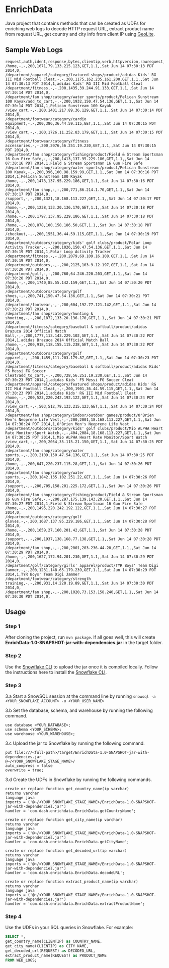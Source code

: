 # EnrichData

Java project that contains methods that can be created as UDFs for enriching web logs to decode HTTP request URL, extract product name from request URL, get country and city info from client IP using [GeoLite](https://dev.maxmind.com/geoip/geolite2-free-geolocation-data?lang=en).


## Sample Web Logs

```
request,auth,ident,response,bytes,clientip,verb,httpversion,rawrequest,timestamp,is_product_page_view,product_name
/home,-,-,200,1671,79.133.215.123,GET,1.1,,Sat Jun 14 07:30:13 PDT 2014,0,
/department/apparel/category/featured shops/product/adidas Kids' RG III Mid Football Cleat,-,-,200,1175,162.235.161.200,GET,1.1,,Sat Jun 14 07:30:13 PDT 2014,1,adidas Kids' RG III Mid Football Cleat
/department/fitness,-,-,200,1435,39.244.91.133,GET,1.1,,Sat Jun 14 07:30:14 PDT 2014,0,
/department/fan shop/category/water sports/product/Pelican Sunstream 100 Kayak/add_to_cart,-,-,200,1932,150.47.54.136,GET,1.1,,Sat Jun 14 07:30:14 PDT 2014,1,Pelican Sunstream 100 Kayak
/view_cart,-,-,200,1401,217.89.36.129,GET,1.1,,Sat Jun 14 07:30:14 PDT 2014,0,
/department/footwear/category/cardio equipment,-,-,200,386,36.44.59.115,GET,1.1,,Sat Jun 14 07:30:15 PDT 2014,0,
/view_cart,-,-,200,1726,11.252.83.179,GET,1.1,,Sat Jun 14 07:30:15 PDT 2014,0,
/department/footwear/category/fitness accessories,-,-,200,2076,56.251.19.230,GET,1.1,,Sat Jun 14 07:30:15 PDT 2014,0,
/department/fan shop/category/fishing/product/Field & Stream Sportsman 16 Gun Fire Safe,-,-,200,1413,137.95.229.186,GET,1.1,,Sat Jun 14 07:30:16 PDT 2014,1,Field & Stream Sportsman 16 Gun Fire Safe
/department/fan shop/category/water sports/product/Pelican Sunstream 100 Kayak,-,-,200,396,100.98.159.99,GET,1.1,,Sat Jun 14 07:30:16 PDT 2014,1,Pelican Sunstream 100 Kayak
/home,-,-,200,1473,137.95.229.186,GET,1.1,,Sat Jun 14 07:30:16 PDT 2014,0,
/department/fan shop,-,-,200,771,86.214.1.70,GET,1.1,,Sat Jun 14 07:30:17 PDT 2014,0,
/support,-,-,200,1321,18.168.113.227,GET,1.1,,Sat Jun 14 07:30:17 PDT 2014,0,
/home,-,-,200,1238,133.20.136.170,GET,1.1,,Sat Jun 14 07:30:18 PDT 2014,0,
/home,-,-,200,1797,137.95.229.186,GET,1.1,,Sat Jun 14 07:30:18 PDT 2014,0,
/home,-,-,200,878,100.158.186.50,GET,1.1,,Sat Jun 14 07:30:18 PDT 2014,0,
/checkout,-,-,200,1551,36.44.59.115,GET,1.1,,Sat Jun 14 07:30:19 PDT 2014,0,
/department/outdoors/category/kids' golf clubs/product/Polar Loop Activity Tracker,-,-,200,1026,150.47.54.136,GET,1.1,,Sat Jun 14 07:30:19 PDT 2014,1,Polar Loop Activity Tracker
/department/fitness,-,-,200,2079,69.109.16.108,GET,1.1,,Sat Jun 14 07:30:19 PDT 2014,0,
/department/outdoors,-,-,200,2125,103.9.12.197,GET,1.1,,Sat Jun 14 07:30:20 PDT 2014,0,
/department/golf,-,-,200,760,64.246.220.203,GET,1.1,,Sat Jun 14 07:30:20 PDT 2014,0,
/home,-,-,200,1740,85.55.142.159,GET,1.1,,Sat Jun 14 07:30:20 PDT 2014,0,
/department/outdoors/category/golf shoes,-,-,200,741,150.47.54.136,GET,1.1,,Sat Jun 14 07:30:21 PDT 2014,0,
/department/footwear,-,-,200,604,192.77.121.142,GET,1.1,,Sat Jun 14 07:30:21 PDT 2014,0,
/department/fan shop/category/hunting & shooting,-,-,200,1872,133.20.136.170,GET,1.1,,Sat Jun 14 07:30:21 PDT 2014,0,
/department/fitness/category/baseball & softball/product/adidas Brazuca 2014 Official Match Ball,-,-,200,1777,113.143.229.102,GET,1.1,,Sat Jun 14 07:30:22 PDT 2014,1,adidas Brazuca 2014 Official Match Ball
/home,-,-,200,918,118.155.115.238,GET,1.1,,Sat Jun 14 07:30:22 PDT 2014,0,
/department/outdoors/category/golf apparel,-,-,200,1459,111.203.179.87,GET,1.1,,Sat Jun 14 07:30:23 PDT 2014,0,
/department/fitness/category/baseball & softball/product/adidas Kids' F5 Messi FG Soccer Cleat/add_to_cart,-,-,200,728,56.251.19.230,GET,1.1,,Sat Jun 14 07:30:23 PDT 2014,1,adidas Kids' F5 Messi FG Soccer Cleat
/department/apparel/category/featured shops/product/adidas Kids' RG III Mid Football Cleat,-,-,200,1901,36.44.59.115,GET,1.1,,Sat Jun 14 07:30:23 PDT 2014,1,adidas Kids' RG III Mid Football Cleat
/home,-,-,200,523,220.242.192.122,GET,1.1,,Sat Jun 14 07:30:24 PDT 2014,0,
/view_cart,-,-,503,512,79.133.215.123,GET,1.1,,Sat Jun 14 07:30:24 PDT 2014,0,
/department/fan shop/category/indoor/outdoor games/product/O'Brien Men's Neoprene Life Vest,-,-,200,2001,18.168.113.227,GET,1.1,,Sat Jun 14 07:30:24 PDT 2014,1,O'Brien Men's Neoprene Life Vest
/department/outdoors/category/kids' golf clubs/product/Mio ALPHA Heart Rate Monitor/Sport Watch,-,-,404,2084,18.168.113.227,GET,1.1,,Sat Jun 14 07:30:25 PDT 2014,1,Mio ALPHA Heart Rate Monitor/Sport Watch
/view_cart,-,-,200,2054,35.115.21.150,GET,1.1,,Sat Jun 14 07:30:25 PDT 2014,0,
/department/fan shop/category/water sports,-,-,200,2109,150.47.54.136,GET,1.1,,Sat Jun 14 07:30:25 PDT 2014,0,
/home,-,-,200,647,220.237.115.28,GET,1.1,,Sat Jun 14 07:30:26 PDT 2014,0,
/department/fan shop/category/water sports,-,-,200,1842,135.102.251.22,GET,1.1,,Sat Jun 14 07:30:26 PDT 2014,0,
/support,-,-,200,705,158.201.225.172,GET,1.1,,Sat Jun 14 07:30:26 PDT 2014,0,
/department/fan shop/category/fishing/product/Field & Stream Sportsman 16 Gun Fire Safe,-,-,200,297,175.139.143.20,GET,1.1,,Sat Jun 14 07:30:27 PDT 2014,1,Field & Stream Sportsman 16 Gun Fire Safe
/home,-,-,200,1495,220.242.192.122,GET,1.1,,Sat Jun 14 07:30:27 PDT 2014,0,
/department/outdoors/category/golf gloves,-,-,200,1687,137.95.229.186,GET,1.1,,Sat Jun 14 07:30:28 PDT 2014,0,
/home,-,-,200,1659,27.160.201.42,GET,1.1,,Sat Jun 14 07:30:28 PDT 2014,0,
/support,-,-,200,1937,138.168.77.138,GET,1.1,,Sat Jun 14 07:30:28 PDT 2014,0,
/department/fan shop,-,-,200,2001,203.236.44.20,GET,1.1,,Sat Jun 14 07:30:29 PDT 2014,0,
/home,-,-,200,1627,172.94.201.230,GET,1.1,,Sat Jun 14 07:30:29 PDT 2014,0,
/department/golf/category/girls' apparel/product/TYR Boys' Team Digi Jammer,-,-,200,1231,148.65.179.239,GET,1.1,,Sat Jun 14 07:30:29 PDT 2014,1,TYR Boys' Team Digi Jammer
/department/footwear/category/strength training,-,-,200,931,14.220.19.89,GET,1.1,,Sat Jun 14 07:30:30 PDT 2014,0,
/department/fan shop,-,-,200,1020,73.153.158.240,GET,1.1,,Sat Jun 14 07:30:30 PDT 2014,0,

```


## Usage

### Step 1

After cloning the project, run `mvn package`. If all goes well, this will create **EnrichData-1.0-SNAPSHOT-jar-with-dependencies.jar** in the target folder.


### Step 2

Use the [Snowflake CLI](https://docs.snowflake.com/en/user-guide/snowsql.html) to upload the jar once it is compiled locally. Follow the instructions here to install the [Snowflake CLI](https://docs.snowflake.com/en/user-guide/snowsql-install-config.html).


### Step 3

3.a Start a SnowSQL session at the command line by running `snowsql -a <YOUR_SNOWFLAKE_ACCOUNT> -u <YOUR_USER_NAME>`


3.b Set the database, schema, and warehouse by running the following command.

```
use database <YOUR_DATABASE>;
use schema <YOUR_SCHEMA>;
use warehouse <YOUR_WAREHOUSE>;
```

3.c Upload the jar to Snowflake by running the following command.


```
put file:///<full-path>/target/EnrichData-1.0-SNAPSHOT-jar-with-dependencies.jar
@~/<YOUR_SNOWFLAKE_STAGE_NAME>/
auto_compress = false
overwrite = true;
```

3.d Create the UDFs in Snowflake by running the following commands.


```
create or replace function get_country_name(ip varchar)
returns varchar
language java
imports = ('@~/<YOUR_SNOWFLAKE_STAGE_NAME>/EnrichData-1.0-SNAPSHOT-jar-with-dependencies.jar')
handler = 'com.dash.enrichdata.EnrichData.getCountryName';
```

```
create or replace function get_city_name(ip varchar)
returns varchar
language java
imports = ('@~/<YOUR_SNOWFLAKE_STAGE_NAME>/EnrichData-1.0-SNAPSHOT-jar-with-dependencies.jar')
handler = 'com.dash.enrichdata.EnrichData.getCityName';
```

```
create or replace function get_decoded_url(ip varchar)
returns varchar
language java
imports = ('@~/<YOUR_SNOWFLAKE_STAGE_NAME>/EnrichData-1.0-SNAPSHOT-jar-with-dependencies.jar')
handler = 'com.dash.enrichdata.EnrichData.decodeURL';
```

```
create or replace function extract_product_name(ip varchar)
returns varchar
language java
imports = ('@~/<YOUR_SNOWFLAKE_STAGE_NAME>/EnrichData-1.0-SNAPSHOT-jar-with-dependencies.jar')
handler = 'com.dash.enrichdata.EnrichData.extractProductName';
```

### Step 4

Use the UDFs in your SQL queries in Snowflake. For example:

```sql
SELECT *, 
get_country_name(CLIENTIP) as COUNTRY_NAME, 
get_city_name(CLIENTIP) as CITY_NAME, 
get_decoded_url(REQUEST) as DECODED_URL, 
extract_product_name(REQUEST) as PRODUCT_NAME 
FROM WEB_LOGS;
```
